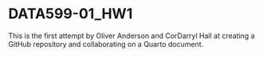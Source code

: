 # DATA599-01_HW1

This is the first attempt by Oliver Anderson and CorDarryl Hall at creating a GitHub repository and collaborating on a Quarto document.
